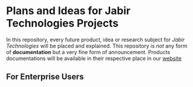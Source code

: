 # Plans and Ideas for Jabir Technologies Projects

In this repository, every future product, idea or research subject for _Jabir Technologies_ will be placed and explained. This repository is _not_ any form of __documentation__ but a very fine form of announcement. Products documentations will be available in their respective place in our [website](https://jabirtechnologies.org)

## For Enterprise Users